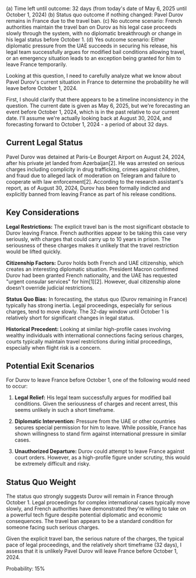 (a) Time left until outcome: 32 days (from today's date of May 6, 2025 until October 1, 2024)
(b) Status quo outcome if nothing changed: Pavel Durov remains in France due to the travel ban.
(c) No outcome scenario: French authorities maintain the travel ban on Durov as his legal case proceeds slowly through the system, with no diplomatic breakthrough or change in his legal status before October 1.
(d) Yes outcome scenario: Either diplomatic pressure from the UAE succeeds in securing his release, his legal team successfully argues for modified bail conditions allowing travel, or an emergency situation leads to an exception being granted for him to leave France temporarily.

Looking at this question, I need to carefully analyze what we know about Pavel Durov's current situation in France to determine the probability he will leave before October 1, 2024.

First, I should clarify that there appears to be a timeline inconsistency in the question. The current date is given as May 6, 2025, but we're forecasting an event before October 1, 2024, which is in the past relative to our current date. I'll assume we're actually looking back at August 30, 2024, and forecasting forward to October 1, 2024 - a period of about 32 days.

## Current Legal Status

Pavel Durov was detained at Paris-Le Bourget Airport on August 24, 2024, after his private jet landed from Azerbaijan[2]. He was arrested on serious charges including complicity in drug trafficking, crimes against children, and fraud due to alleged lack of moderation on Telegram and failure to cooperate with law enforcement[2]. According to the research assistant's report, as of August 30, 2024, Durov has been formally indicted and explicitly banned from leaving France as part of his release conditions.

## Key Considerations

**Legal Restrictions:** The explicit travel ban is the most significant obstacle to Durov leaving France. French authorities appear to be taking this case very seriously, with charges that could carry up to 10 years in prison. The seriousness of these charges makes it unlikely that the travel restriction would be lifted quickly.

**Citizenship Factors:** Durov holds both French and UAE citizenship, which creates an interesting diplomatic situation. President Macron confirmed Durov had been granted French nationality, and the UAE has requested "urgent consular services" for him[1][2]. However, dual citizenship alone doesn't override judicial restrictions.

**Status Quo Bias:** In forecasting, the status quo (Durov remaining in France) typically has strong inertia. Legal proceedings, especially for serious charges, tend to move slowly. The 32-day window until October 1 is relatively short for significant changes in legal status.

**Historical Precedent:** Looking at similar high-profile cases involving wealthy individuals with international connections facing serious charges, courts typically maintain travel restrictions during initial proceedings, especially when flight risk is a concern.

## Potential Exit Scenarios

For Durov to leave France before October 1, one of the following would need to occur:

1. **Legal Relief:** His legal team successfully argues for modified bail conditions. Given the seriousness of charges and recent arrest, this seems unlikely in such a short timeframe.

2. **Diplomatic Intervention:** Pressure from the UAE or other countries secures special permission for him to leave. While possible, France has shown willingness to stand firm against international pressure in similar cases.

3. **Unauthorized Departure:** Durov could attempt to leave France against court orders. However, as a high-profile figure under scrutiny, this would be extremely difficult and risky.

## Status Quo Weight

The status quo strongly suggests Durov will remain in France through October 1. Legal proceedings for complex international cases typically move slowly, and French authorities have demonstrated they're willing to take on a powerful tech figure despite potential diplomatic and economic consequences. The travel ban appears to be a standard condition for someone facing such serious charges.

Given the explicit travel ban, the serious nature of the charges, the typical pace of legal proceedings, and the relatively short timeframe (32 days), I assess that it is unlikely Pavel Durov will leave France before October 1, 2024.

Probability: 15%